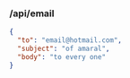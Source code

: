 
### /api/email

```json
{
  "to": "email@hotmail.com",
  "subject": "of amaral",
  "body": "to every one"
}
```
